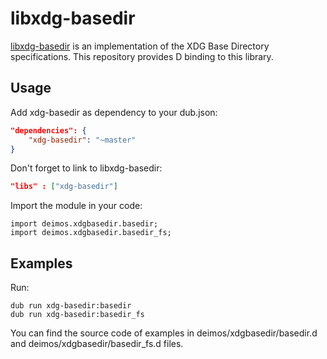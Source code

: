 
# libxdg-basedir

[libxdg-basedir](https://github.com/devnev/libxdg-basedir) is an implementation of the XDG Base Directory specifications.
This repository provides D binding to this library.

## Usage

Add xdg-basedir as dependency to your dub.json:

```json
"dependencies": {
    "xdg-basedir": "~master"
}
```

Don't forget to link to libxdg-basedir:

```json
"libs" : ["xdg-basedir"]
```

Import the module in your code:
    
    import deimos.xdgbasedir.basedir;
    import deimos.xdgbasedir.basedir_fs;

## Examples

Run:

    dub run xdg-basedir:basedir    
    dub run xdg-basedir:basedir_fs

You can find the source code of examples in deimos/xdgbasedir/basedir.d and deimos/xdgbasedir/basedir_fs.d files.
